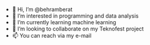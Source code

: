 - 👋 Hi, I’m @behramberat
- 👀 I’m interested in programming and data analysis
- 🌱 I’m currently learning machine learning
- 💞️ I’m looking to collaborate on my Teknofest project
- 📫 You can reach via my e-mail

<!---
behramberat/behramberat is a ✨ special ✨ repository because its `README.md` (this file) appears on your GitHub profile.
You can click the Preview link to take a look at your changes.
--->
